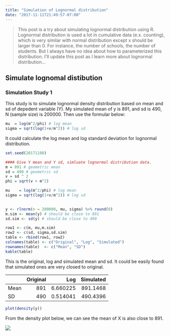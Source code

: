 ```yaml
---
title: "Simulation of Lognormal distribution"
date: "2017-11-11T21:49:57-07:00"
---
```


> This post is a try about simulating lognormal distribution using R. Lognormal distribution is used a lot in cumulative data (e.x. counting), which is very similar with normal distribution except x should be larger than 0. For instance, the number of schools, the number of students. But I always have no idea about how to parameterized this distribution. I'll update this post as I learn more about lognormal distribution...

<!--more-->

Simulate lognomal distibution
-----------------------------

### Simulation Study 1

This study is to simulate lognormal density distribution based on mean and sd of depedent variable (Y). My simulated mean of y is 891, and sd is 490, N (sample size) is 200000. Then use the formular below:

``` r
mu  = log(m^2/phi) # log mean
sigma = sqrt(log(1+v/m^2)) # log sd
```

It could calculate the log mean and log standard deviation for lognormal distribution.

``` r
set.seed(20171108)

#### Give Y mean and Y sd, simluate lognormal distribution data.
m = 891 # geometric mean
sd = 490 # geometric sd
v = sd ^ 2
phi = sqrt(v + m^2) 

mu    = log(m^2/phi) # log mean
sigma = sqrt(log(1+v/m^2)) # log sd
  

y <- rlnorm(n = 200000, mu, sigma) %>% round(0)
m.sim <- mean(y) # should be close to 891
sd.sim <- sd(y) # should be close to 490

row1 <- c(m, mu,m.sim)
row2 <- c(sd, sigma,sd.sim)
table <- rbind(row1, row2)
colnames(table) <- c("Original", "Log", "Simulated")
rownames(table)  <- c("Mean", "SD")
kable(table) 
```

This is the original, log and simulated mean and sd. It could be easily found that simulated ones are very closed to original.

|      |  Original|       Log|  Simulated|
|------|---------:|---------:|----------:|
| Mean |       891|  6.660225|   891.1468|
| SD   |       490|  0.514041|   490.4396|

``` r
plot(density(y))
```

From the density plot below, we can see the mean of X is also close to 891.

![](/assets/lognomsl-simulation_files/figure-markdown_github/unnamed-chunk-2-1.png)
